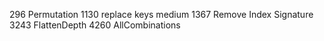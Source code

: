 296 Permutation
1130 replace keys medium
1367 Remove Index Signature 
3243 FlattenDepth
4260 AllCombinations
